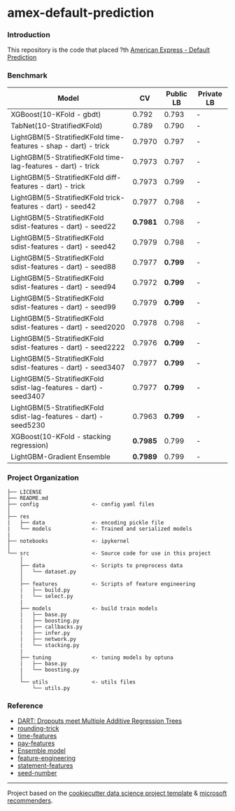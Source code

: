 # amex-default-prediction
### Introduction
This repository is the code that placed ?th [American Express - Default Prediction](https://www.kaggle.com/competitions/amex-default-prediction/overview)

### Benchmark
|Model|CV|Public LB|Private LB|
|-----|--|------|---------|
|XGBoost(10-KFold - gbdt)|0.792|0.793|-|
|TabNet(10-StratifiedKFold)|0.789|0.790|-|
|LightGBM(5-StratifiedKFold time-features - shap - dart) - trick|0.7970|0.797|-|
|LightGBM(5-StratifiedKFold time-lag-features - dart) - trick|0.7973|0.797|-|
|LightGBM(5-StratifiedKFold diff-features - dart) - trick|0.7973|0.799|-|
|LightGBM(5-StratifiedKFold trick-features - dart) - seed42|0.7977|0.798|-|
|LightGBM(5-StratifiedKFold sdist-features - dart) - seed22|**0.7981**|0.798|-|
|LightGBM(5-StratifiedKFold sdist-features - dart) - seed42|0.7979|0.798|-|
|LightGBM(5-StratifiedKFold sdist-features - dart) - seed88|0.7977|**0.799**|-|
|LightGBM(5-StratifiedKFold sdist-features - dart) - seed94|0.7972|**0.799**|-|
|LightGBM(5-StratifiedKFold sdist-features - dart) - seed99|0.7979|**0.799**|-|
|LightGBM(5-StratifiedKFold sdist-features - dart) - seed2020|0.7978|0.798|-|
|LightGBM(5-StratifiedKFold sdist-features - dart) - seed2222|0.7976|**0.799**|-|
|LightGBM(5-StratifiedKFold sdist-features - dart) - seed3407|0.7977|**0.799**|-|
|LightGBM(5-StratifiedKFold sdist-lag-features - dart) - seed3407|0.7977|**0.799**|-|
|LightGBM(5-StratifiedKFold sdist-lag-features - dart) - seed5230|0.7963|**0.799**|-|
|XGBoost(10-KFold - stacking regression)|**0.7985**|0.799|-|
|LightGBM-Gradient Ensemble|**0.7989**|0.799|-|

### Project Organization
```
├── LICENSE
├── README.md
├── config                 <- config yaml files
│
├── res
|   ├── data               <- encoding pickle file
|   └── models             <- Trained and serialized models
|
├── notebooks              <- ipykernel
│
└── src                    <- Source code for use in this project
    │
    ├── data               <- Scripts to preprocess data
    │   └── dataset.py
    │
    ├── features           <- Scripts of feature engineering
    |   ├── build.py
    |   └── select.py
    |
    ├── models             <- build train models
    |   ├── base.py
    |   ├── boosting.py
    |   ├── callbacks.py   
    |   ├── infer.py
    |   ├── network.py
    |   └── stacking.py
    |
    ├── tuning             <- tuning models by optuna
    |   ├── base.py
    |   └── boosting.py
    │
    └── utils              <- utils files
        └── utils.py
```

### Reference
+ [DART: Dropouts meet Multiple Additive Regression Trees](https://arxiv.org/abs/1505.01866)
+ [rounding-trick](https://www.kaggle.com/code/jiweiliu/amex-catboost-rounding-trick)
+ [time-features](https://www.kaggle.com/code/cdeotte/time-series-eda)
+ [pay-features](https://www.kaggle.com/code/jiweiliu/rapids-cudf-feature-engineering-xgb)
+ [Ensemble model](https://www.sciencedirect.com/science/article/pii/S0957417421003407)
+ [feature-engineering](https://www.kaggle.com/code/susnato/amex-data-preprocesing-feature-engineering)
+ [statement-features](https://www.kaggle.com/code/romaupgini/statement-dates-to-use-or-not-to-use)
+ [seed-number](https://paperswithcode.com/paper/torch-manual-seed-3407-is-all-you-need-on-the)
--------
Project based on the [cookiecutter data science project template](https://drivendata.github.io/cookiecutter-data-science/) & [microsoft recommenders](https://github.com/microsoft/recommenders/tree/main/recommenders).
